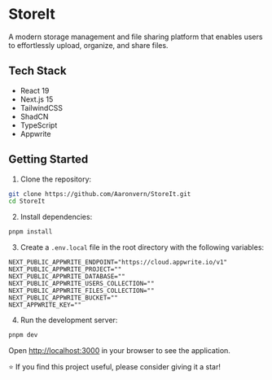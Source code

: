 # StoreIt

A modern storage management and file sharing platform that enables users to effortlessly upload, organize, and share files.

## Tech Stack

- React 19
- Next.js 15
- TailwindCSS
- ShadCN
- TypeScript
- Appwrite

## Getting Started

1. Clone the repository:
```bash
git clone https://github.com/Aaronvern/StoreIt.git
cd StoreIt
```

2. Install dependencies:
```bash
pnpm install
```

3. Create a `.env.local` file in the root directory with the following variables:
```env
NEXT_PUBLIC_APPWRITE_ENDPOINT="https://cloud.appwrite.io/v1"
NEXT_PUBLIC_APPWRITE_PROJECT=""
NEXT_PUBLIC_APPWRITE_DATABASE=""
NEXT_PUBLIC_APPWRITE_USERS_COLLECTION=""
NEXT_PUBLIC_APPWRITE_FILES_COLLECTION=""
NEXT_PUBLIC_APPWRITE_BUCKET=""
NEXT_APPWRITE_KEY=""
```

4. Run the development server:
```bash
pnpm dev
```

Open [http://localhost:3000](http://localhost:3000) in your browser to see the application.


⭐ If you find this project useful, please consider giving it a star!
